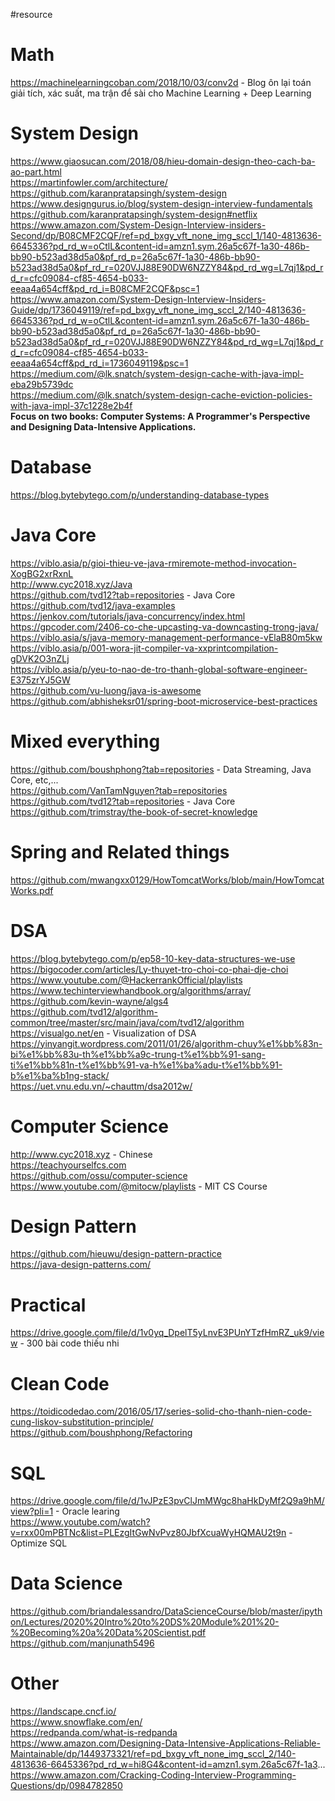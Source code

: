 #resource


# Math
https://machinelearningcoban.com/2018/10/03/conv2d - Blog ôn lại toán giải tích, xác suất, ma trận để sài cho Machine Learning + Deep Learning

# System Design
https://www.giaosucan.com/2018/08/hieu-domain-design-theo-cach-ba-ao-part.html  
https://martinfowler.com/architecture/  
https://github.com/karanpratapsingh/system-design  
https://www.designgurus.io/blog/system-design-interview-fundamentals  
https://github.com/karanpratapsingh/system-design#netflix  
https://www.amazon.com/System-Design-Interview-insiders-Second/dp/B08CMF2CQF/ref=pd_bxgy_vft_none_img_sccl_1/140-4813636-6645336?pd_rd_w=oCtlL&content-id=amzn1.sym.26a5c67f-1a30-486b-bb90-b523ad38d5a0&pf_rd_p=26a5c67f-1a30-486b-bb90-b523ad38d5a0&pf_rd_r=020VJJ88E90DW6NZZY84&pd_rd_wg=L7qj1&pd_rd_r=cfc09084-cf85-4654-b033-eeaa4a654cff&pd_rd_i=B08CMF2CQF&psc=1  
https://www.amazon.com/System-Design-Interview-Insiders-Guide/dp/1736049119/ref=pd_bxgy_vft_none_img_sccl_2/140-4813636-6645336?pd_rd_w=oCtlL&content-id=amzn1.sym.26a5c67f-1a30-486b-bb90-b523ad38d5a0&pf_rd_p=26a5c67f-1a30-486b-bb90-b523ad38d5a0&pf_rd_r=020VJJ88E90DW6NZZY84&pd_rd_wg=L7qj1&pd_rd_r=cfc09084-cf85-4654-b033-eeaa4a654cff&pd_rd_i=1736049119&psc=1  
https://medium.com/@lk.snatch/system-design-cache-with-java-impl-eba29b5739dc  
https://medium.com/@lk.snatch/system-design-cache-eviction-policies-with-java-impl-37c1228e2b4f  
**Focus on two books: Computer Systems: A Programmer's Perspective and Designing Data-Intensive Applications.**  

# Database
https://blog.bytebytego.com/p/understanding-database-types  

# Java Core
https://viblo.asia/p/gioi-thieu-ve-java-rmiremote-method-invocation-XogBG2xrRxnL  
http://www.cyc2018.xyz/Java  
https://github.com/tvd12?tab=repositories - Java Core  
https://github.com/tvd12/java-examples  
https://jenkov.com/tutorials/java-concurrency/index.html  
https://gpcoder.com/2406-co-che-upcasting-va-downcasting-trong-java/  
https://viblo.asia/s/java-memory-management-performance-vElaB80m5kw  
https://viblo.asia/p/001-wora-jit-compiler-va-xxprintcompilation-gDVK2O3nZLj  
https://viblo.asia/p/yeu-to-nao-de-tro-thanh-global-software-engineer-E375zrYJ5GW  
https://github.com/vu-luong/java-is-awesome  
https://github.com/abhisheksr01/spring-boot-microservice-best-practices


# Mixed everything
https://github.com/boushphong?tab=repositories  - Data Streaming, Java Core, etc,...  
https://github.com/VanTamNguyen?tab=repositories   
https://github.com/tvd12?tab=repositories - Java Core  
https://github.com/trimstray/the-book-of-secret-knowledge

# Spring and Related things  
https://github.com/mwangxx0129/HowTomcatWorks/blob/main/HowTomcatWorks.pdf  

# DSA
https://blog.bytebytego.com/p/ep58-10-key-data-structures-we-use  
https://bigocoder.com/articles/Ly-thuyet-tro-choi-co-phai-dje-choi  
https://www.youtube.com/@HackerrankOfficial/playlists  
https://www.techinterviewhandbook.org/algorithms/array/  
https://github.com/kevin-wayne/algs4  
https://github.com/tvd12/algorithm-common/tree/master/src/main/java/com/tvd12/algorithm  
https://visualgo.net/en - Visualization of DSA  
https://yinyangit.wordpress.com/2011/01/26/algorithm-chuy%e1%bb%83n-bi%e1%bb%83u-th%e1%bb%a9c-trung-t%e1%bb%91-sang-ti%e1%bb%81n-t%e1%bb%91-va-h%e1%ba%adu-t%e1%bb%91-b%e1%ba%b1ng-stack/  
https://uet.vnu.edu.vn/~chauttm/dsa2012w/  

# Computer Science
http://www.cyc2018.xyz - Chinese  
https://teachyourselfcs.com  
https://github.com/ossu/computer-science  
https://www.youtube.com/@mitocw/playlists - MIT CS Course  


# Design Pattern
https://github.com/hieuwu/design-pattern-practice  
https://java-design-patterns.com/  


# Practical
https://drive.google.com/file/d/1v0yq_DpelT5yLnvE3PUnYTzfHmRZ_uk9/view  - 300 bài code thiếu nhi  

# Clean Code
https://toidicodedao.com/2016/05/17/series-solid-cho-thanh-nien-code-cung-liskov-substitution-principle/  
https://github.com/boushphong/Refactoring  

# SQL
https://drive.google.com/file/d/1vJPzE3pvClJmMWgc8haHkDyMf2Q9a9hM/view?pli=1 - Oracle learing  
https://www.youtube.com/watch?v=rxx00mPBTNc&list=PLEzgItGwNvPvz80JbfXcuaWyHQMAU2t9n - Optimize SQL  

# Data Science
https://github.com/briandalessandro/DataScienceCourse/blob/master/ipython/Lectures/2020%20Intro%20to%20DS%20Module%201%20-%20Becoming%20a%20Data%20Scientist.pdf   
https://github.com/manjunath5496   

# Other
https://landscape.cncf.io/  
https://www.snowflake.com/en/  
https://redpanda.com/what-is-redpanda  
https://www.amazon.com/Designing-Data-Intensive-Applications-Reliable-Maintainable/dp/1449373321/ref=pd_bxgy_vft_none_img_sccl_2/140-4813636-6645336?pd_rd_w=hi8G4&content-id=amzn1.sym.26a5c67f-1a3...  
https://www.amazon.com/Cracking-Coding-Interview-Programming-Questions/dp/0984782850  



